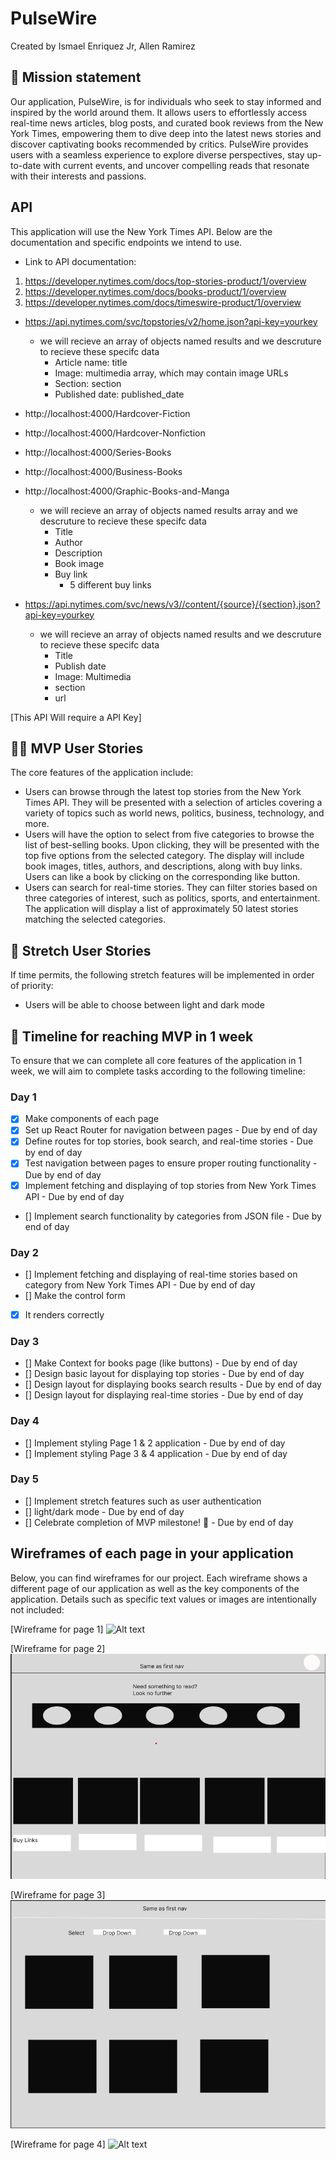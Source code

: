 # PulseWire

Created by Ismael Enriquez Jr, Allen Ramirez

## 🚀 Mission statement

Our application, PulseWire, is for individuals who seek to stay informed and inspired by the world around them. It allows users to effortlessly access real-time news articles, blog posts, and curated book reviews from the New York Times, empowering them to dive deep into the latest news stories and discover captivating books recommended by critics. PulseWire provides users with a seamless experience to explore diverse perspectives, stay up-to-date with current events, and uncover compelling reads that resonate with their interests and passions.

## API

This application will use the New York Times API. Below are the documentation and specific endpoints we intend to use.

- Link to API documentation:

1. https://developer.nytimes.com/docs/top-stories-product/1/overview
2. https://developer.nytimes.com/docs/books-product/1/overview
3. https://developer.nytimes.com/docs/timeswire-product/1/overview

<!-- add info on how you will get to the articles -->

- https://api.nytimes.com/svc/topstories/v2/home.json?api-key=yourkey
  - we will recieve an array of objects named results and we descruture to recieve these specifc data
    - Article name: title
    - Image: multimedia array, which may contain image URLs
    - Section: section
    - Published date: published_date
- http://localhost:4000/Hardcover-Fiction
- http://localhost:4000/Hardcover-Nonfiction
- http://localhost:4000/Series-Books
- http://localhost:4000/Business-Books
- http://localhost:4000/Graphic-Books-and-Manga
  - we will recieve an array of objects named results array and we descruture to recieve these specifc data
    - Title
    - Author
    - Description
    - Book image
    - Buy link 
      - 5 different buy links

- https://api.nytimes.com/svc/news/v3//content/{source}/{section}.json?api-key=yourkey
  - we will recieve an array of objects named results and we descruture to recieve these specifc data
    - Title
    - Publish date
    - Image: Multimedia
    - section
    - url

[This API Will require a API Key]

## 👩‍💻 MVP User Stories

The core features of the application include:

- Users can browse through the latest top stories from the New York Times API. They will be presented with a selection of articles covering a variety of topics such as world news, politics, business, technology, and more.
- Users will have the option to select from five categories to browse the list of best-selling books. Upon clicking, they will be presented with the top five options from the selected category. The display will include book images, titles, authors, and descriptions, along with buy links. Users can like a book by clicking on the corresponding like button.
- Users can search for real-time stories. They can filter stories based on three categories of interest, such as politics, sports, and entertainment. The application will display a list of approximately 50 latest stories matching the selected categories.

## 🤔 Stretch User Stories

If time permits, the following stretch features will be implemented in order of priority:

- Users will be able to choose between light and dark mode

## 📆 Timeline for reaching MVP in 1 week

To ensure that we can complete all core features of the application in 1 week, we will aim to complete tasks according to the following timeline:

### Day 1

- [x] Make components of each page
- [x] Set up React Router for navigation between pages - Due by end of day
- [x] Define routes for top stories, book search, and real-time stories - Due by end of day
- [x] Test navigation between pages to ensure proper routing functionality - Due by end of day
- [x] Implement fetching and displaying of top stories from New York Times API - Due by end of day
- [] Implement search functionality by categories from JSON file - Due by end of day

### Day 2

- [] Implement fetching and displaying of real-time stories based on category from New York Times API - Due by end of day
- [] Make the control form
- [x] It renders correctly

### Day 3

<!-- add basic styling so that your functionality looks ok -->
- [] Make Context for books page (like buttons) - Due by end of day
- [] Design basic layout for displaying top stories - Due by end of day
- [] Design layout for displaying books search results - Due by end of day
- [] Design layout for displaying real-time stories - Due by end of day

### Day 4

<!-- add more styling if needed -->

- [] Implement styling Page 1 & 2 application - Due by end of day
- [] Implement styling Page 3 & 4 application - Due by end of day

### Day 5

- [] Implement stretch features such as user authentication
- [] light/dark mode - Due by end of day
- [] Celebrate completion of MVP milestone! 🎉 - Due by end of day

## Wireframes of each page in your application

Below, you can find wireframes for our project. Each wireframe shows a different page of our application as well as the key components of the application. Details such as specific text values or images are intentionally not included:

[Wireframe for page 1]
![Alt text](./image/First%20Page.png)

[Wireframe for page 2]
![Alt text](./image/Second%20Page.png)

[Wireframe for page 3]
![Alt text](./image/Third%20Page.png)

[Wireframe for page 4]
![Alt text](./image/Login%20Page.png)
